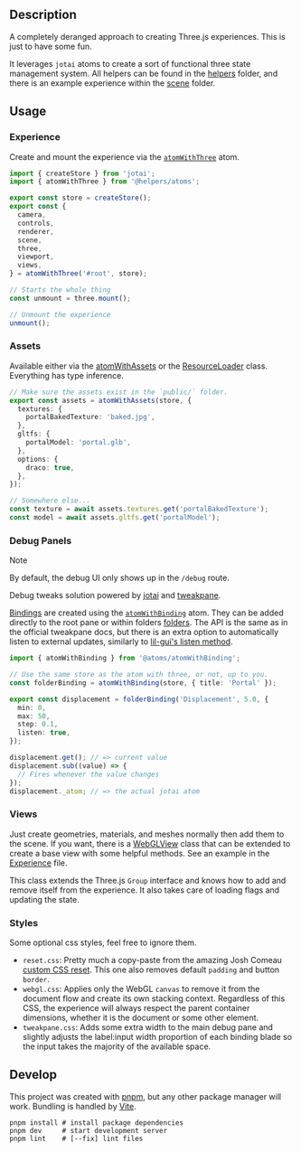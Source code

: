 ## Description

A completely deranged approach to creating Three.js experiences. This is just to have some fun.

It leverages `jotai` atoms to create a sort of functional three state management system. All helpers can be found in the [helpers](./src/helpers) folder, and there is an example experience within the [scene](./src/scene/) folder.

## Usage

### Experience

Create and mount the experience via the [`atomWithThree`](./src/helpers/atoms/atomWithThree.ts) atom.

```ts
import { createStore } from 'jotai';
import { atomWithThree } from '@helpers/atoms';

export const store = createStore();
export const {
  camera,
  controls,
  renderer,
  scene,
  three,
  viewport,
  views,
} = atomWithThree('#root', store);

// Starts the whole thing
const unmount = three.mount();

// Unmount the experience
unmount();
```

### Assets

Available either via the [atomWithAssets](./src/helpers/atoms/atomWithAssets.ts) or the [ResourceLoader](src/loaders/ResourceLoader.ts) class. Everything has type inference.

```ts
// Make sure the assets exist in the `public/` folder.
export const assets = atomWithAssets(store, {
  textures: {
    portalBakedTexture: 'baked.jpg',
  },
  gltfs: {
    portalModel: 'portal.glb',
  },
  options: {
    draco: true,
  },
});

// Somewhere else...
const texture = await assets.textures.get('portalBakedTexture');
const model = await assets.gltfs.get('portalModel');
```

### Debug Panels

> [!NOTE]
> By default, the debug UI only shows up in the `/debug` route.

Debug tweaks solution powered by [jotai](https://jotai.org/) and [tweakpane](https://github.com/cocopon/tweakpane).



[Bindings](https://tweakpane.github.io/docs/input-bindings/) are created using the [`atomWithBinding`](./src/helpers/atoms/atomWithBinding.ts) atom. They can be added directly to the root pane or within folders [folders](https://tweakpane.github.io/docs/ui-components/#folder). The API is the same as in the official tweakpane docs, but there is an extra option to automatically listen to external updates, similarly to [lil-gui's listen method](https://lil-gui.georgealways.com/#Controller#listen).

```ts
import { atomWithBinding } from '@atoms/atomWithBinding';

// Use the same store as the atom with three, or not, up to you.
const folderBinding = atomWithBinding(store, { title: 'Portal' });

export const displacement = folderBinding('Displacement', 5.0, {
  min: 0,
  max: 50,
  step: 0.1,
  listen: true,
});

displacement.get(); // => current value
displacement.sub((value) => {
  // Fires whenever the value changes
});
displacement._atom; // => the actual jotai atom
```

### Views

Just create geometries, materials, and meshes normally then add them to the scene. If you want, there is a [WebGLView](src/helpers/three/WebGLView.ts) class that can be extended to create a base view with some helpful methods. See an example in the [Experience](src/scene/Experience.ts) file.

This class extends the Three.js `Group` interface and knows how to add and remove itself from the experience. It also takes care of loading flags and updating the state.

### Styles

Some optional css styles, feel free to ignore them.

- `reset.css`: Pretty much a copy-paste from the amazing Josh Comeau [custom CSS reset](https://www.joshwcomeau.com/css/custom-css-reset/). This one also removes default `padding` and button `border`.
- `webgl.css`: Applies only the WebGL `canvas` to remove it from the document flow and create its own stacking context. Regardless of this CSS, the experience will always respect the parent container dimensions, whether it is the document or some other element.
- `tweakpane.css`: Adds some extra width to the main debug pane and slightly adjusts the label:input width proportion of each binding blade so the input takes the majority of the available space.

## Develop

This project was created with [pnpm](https://pnpm.io), but any other package manager will work. Bundling is handled by [Vite](https://vitejs.dev).

```shell
pnpm install # install package dependencies
pnpm dev     # start development server
pnpm lint    # [--fix] lint files
```
